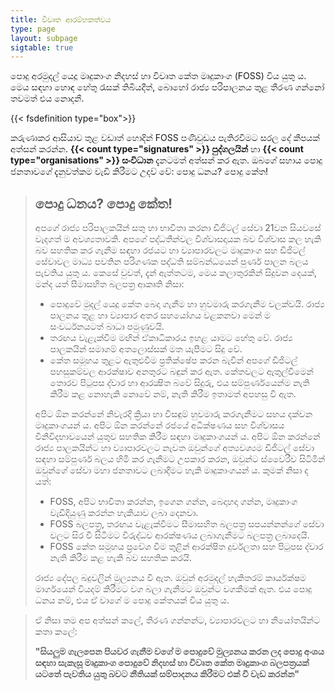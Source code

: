 ```yaml
---
title: විවෘත ආරම්භකත්වය
type: page
layout: subpage
sigtable: true
---
```


පොදු අරමුදල් යෙදූ මෘදුකාංග නිදහස් හා විවෘත කේත මෘදුකාංග (FOSS) විය යුතු ය. මෙය සඳහා හොඳ හේතු රැසක් තිබියදීත්, බොහෝ රාජ්‍ය පරිපාලනය තුළ තීරණ ගන්නෝ තවමත් එය නොදනී. 

{{< fsdefinition type="box">}}

කරුණාකර ආසියාව තුළ වඩාත් හොදින් FOSS පණිවුඩය පැතිරවීමට සරල දේ කීපයක් අත්සන් කරන්න. **{{< count type="signatures" >}} පුද්ගලයින්** හා **{{< count type="organisations" >}} සංවිධාන** දැනටමත් අත්සන් කර ඇත. ඔබගේ සහාය පොදු ජනතාවගේ දැනුවත්කම වැඩි කිරීමට උදව් වේ: පොදු ධනය? පොදු කේත!

> ## පොදු ධනය? පොදු කේත!
>
> අපගේ රාජ්‍ය පරිපාලකයින් සතු හා භාවිතා කරනා ඩිජිටල් සේවා 21වන සියවසේ වැදගත් ම අවශ්‍යතාවකි. අපගේ පද්ධතීන්වල විශ්වාසදායක බව විශ්වාස කල හැකි බව සහතික කර ගැනීම සඳහා රජයට හා ව්‍යාපාරවලට මෘදුකාංග සහ ඩිජිටල් සේවාවල මාධ්‍ය පවතින පරිගණක පද්ධති  සම්බන්ධයෙන් පුර්ණ පාලන බලය පැවතිය යුතු ය. කෙසේ වුවත්, දැන් ඇත්තටම, මෙය කලාතුරකින් සිදුවන දෙයක්, මන්ද යත් සීමාසහිත බලපත්‍ර ආකෘති නිසා:
>
> * පොදුවේ මුදල් යෙදූ කේත බෙදා ගැනීම හා හුවමාරු කරගැනීම වලක්වයි. රාජ්‍ය පාලනය තුළ හා ව්‍යාපාර අතර සහයෝගය වළකනවා මෙන් ම සංවර්ධනයටත් බාධා පමුණුවයි.
> * තරඟය වැළැක්වීම මඟින් ඒකාධිකාරය ඉහළ යාමට හේතු වේ. රාජ්‍ය පාලකයින්  සමාගම් අතලොස්සක් මත යැපීමට සිදු වේ.
> * කේත සමූහය තුළට ඇතුළුවීම ප්‍රතික්ෂේප කරන බැවින් අපගේ ඩිජිටල් පහසුකම්වල ආරක්ෂාව අනතුරට බඳුන් කර ඇත. කේතවලට ඇතුල්වීමෙන් තොරව පිටුපස ද්වාර හා ආරක්‍ෂිත බවේ සිදුරු, එය සම්පුර්ණයෙන්ම නැති කිරීම කළ නොහැකි නොවේ නම්, නැති කිරීම ඉතාමත් අපහසු වී ඇත.
>
> අපිට ඕන කරන්නේ නිවැරදි ක්‍රියා හා විසඳුම් හුවමාරු කරගැනීමට සහය දක්වන මෘදුකාංගයන් ය. අපිට ඕන කරන්නේ රජයේ අධීක්ෂණය සහ විශ්වාසය විනිවිදභාවයෙන් යුතුව සහතික කිරීම සඳහා මෘදුකාංගයන් ය. අපිට ඕන කරන්නේ රාජ්‍ය පාලකයින්ට හා ව්‍යාපාරවලට නැවත ඔවුන්ගේ අත්‍යවශ්‍යම ඩිජිටල් සේවා සඳහා සම්පුර්ණ බලය හිමි කර ගැනීමට උපකාර කරන, ඔවුන්ට ස්වෛරීව සිටිමින් ඔවුන්ගේ සේවා මහා ජනතාවට ලබාදීමට හැකි මෘදුකාංගයන් ය. කුමක් නිසා ද යත්: 
>
> * FOSS, අපිට භාවිතා කරන්න, ඉගෙන ගන්න, බෙදාහදා ගන්න, මෘදුකාංග වැඩිදියුණු කරන්න හැකියාව ලබා දෙනවා. 
> * FOSS බලපත්‍ර, තරඟය වැළැක්වීමට සීමාසහිත බලපත්‍ර සපයන්නන්ගේ සේවා වලට සිර වී සිටීමට විරුද්ධව ආරක්ෂණය ලබාගැනීමට බලපත්‍ර ලබාදෙයි.
> * FOSS කේත සමූහය ප්‍රවේශ වීම තුළින් ආරක්ෂිත දුර්වලතා සහ පිටුපස ද්වාර නැති කිරීම කළ හැකි බව සහතික කරයි.
>
> රාජ්‍ය දේපල බදුවලින් මුල්‍යනය වී ඇත. ඔවුන් අරමුදල් හැකිතරම් කාර්යක්ෂම මාර්ගයෙන් වියදම් කිරීමට වග බලා ගැනීමට ඔවුන්ට වගකීමක් ඇත. එය පොදු ධනය නම්, එය ඒ වාගේ ම පොදු කේතයක් විය යුතු ය.

>
> ඒ නිසා තම අප අත්සන් කලේ, තීරණ ගන්නන්ට, ව්‍යාපාරවලට හා නියෝතයින්ට කතා කලේ:  
>
> **"සියලුම ගැලපෙන පියවර ගැනීම වගේ ම පොදුවේ මුල්‍යනය කරන ලද පොදු අංශය සඳහා සැකැසූ මෘදුකාංග පොදුවේ නිදහස් හා විවෘත කේත මෘදුකාංග බලපත්‍රයක් යටතේ පැවතිය යුතු බවට නීතියක් සම්පාදනය කිරීමට එක් වී වැඩ කරන්න"**

[fs]: https://en.wikipedia.org/wiki/Free_and_open-source_software

